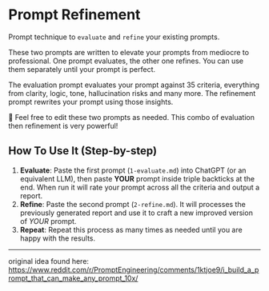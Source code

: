 # Prompt Refinement
Prompt technique to `evaluate` and `refine` your existing prompts.

These two prompts are written to elevate your prompts from mediocre to professional. One prompt evaluates, the other one refines. You can use them separately until your prompt is perfect.

The evaluation prompt evaluates your prompt against 35 criteria, everything from clarity, logic, tone, hallucination risks and many more.
The refinement prompt rewrites your prompt using those insights.

💪 Feel free to edit these two prompts as needed. This combo of evaluation then refinement is very powerful!

## How To Use It (Step-by-step)
1. **Evaluate**: Paste the first prompt (`1-evaluate.md`) into ChatGPT (or an equivalent LLM), then paste **YOUR** prompt inside triple backticks at the end. When run it will rate your prompt across all the criteria and output a report.
2. **Refine**: Paste the second prompt (`2-refine.md`). It will processes the previously generated report and use it to craft a new improved version of *YOUR* prompt.
3. **Repeat**: Repeat this process as many times as needed until you are happy with the results.


---

original idea found here:
https://www.reddit.com/r/PromptEngineering/comments/1ktjoe9/i_build_a_prompt_that_can_make_any_prompt_10x/
